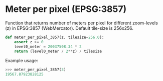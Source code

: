 # Meter per pixel (EPSG:3857)

Function that returns number of meters per pixel for different zoom-levels (z) in EPSG:3857 (WebMercator). Default tile-size is 256x256.

```python
def meter_per_pixel_3857(z, tilesize=256.0):
	assert z >= 0
	level0_meter = 20037508.34 * 2
	return (level0_meter / 2**z) / tilesize
```

Example usage:

```python
>>> meter_per_pixel_3857(3)
19567.87923828125
```
